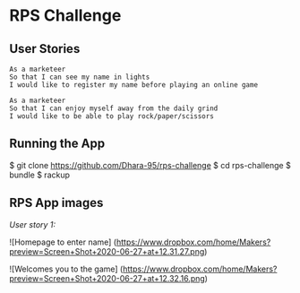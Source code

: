 # RPS Challenge

**User Stories**
----

```
As a marketeer
So that I can see my name in lights
I would like to register my name before playing an online game

As a marketeer
So that I can enjoy myself away from the daily grind
I would like to be able to play rock/paper/scissors
```

**Running the App**
----

$ git clone https://github.com/Dhara-95/rps-challenge
$ cd rps-challenge
$ bundle
$ rackup

**RPS App images**
----

*User story 1:*

![Homepage to enter name] (https://www.dropbox.com/home/Makers?preview=Screen+Shot+2020-06-27+at+12.31.27.png)

![Welcomes you to the game] (https://www.dropbox.com/home/Makers?preview=Screen+Shot+2020-06-27+at+12.32.16.png)